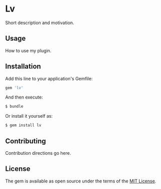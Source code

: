 # Lv
Short description and motivation.

## Usage
How to use my plugin.

## Installation
Add this line to your application's Gemfile:

```ruby
gem 'lv'
```

And then execute:
```bash
$ bundle
```

Or install it yourself as:
```bash
$ gem install lv
```

## Contributing
Contribution directions go here.

## License
The gem is available as open source under the terms of the [MIT License](https://opensource.org/licenses/MIT).

